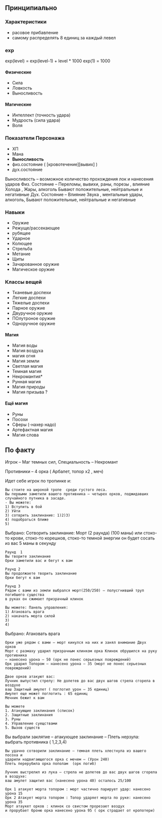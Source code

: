 ## Принципиально

### Характеристики

* расовое прибавление
* самому распределять 8 единиц за каждый левел

### exp

exp(level) = exp(level-1) + level * 1000
exp(1) = 1000

#### Физические

* Сила 
* Ловкость
* Выносливость

#### Магические

* Интеллект (точность удара)
* Мудрость (сила удара)
* Воля

### Показатели Персонажа

* ХП
* Мана
* **Выносливость**
* физ.состояние ( \[кровотечение\]\[вывих\] )
* дух.состояние

Выносливость – возможное количество прохождения лок и нанесения ударов
Физ. Состояние – Переломы, вывихи, раны, порезы , влияние  Холода , Жары,  алкоголь
Бывают положительные, нейтральные и негативные
Дух. Состояние – Влияние Звука , ментальные удары, алкоголь, 
Бывают положительные, нейтральные и негативные


### Навыки

* Оружие 
* Режуще/рассекающее
* рубящее
* Ударное
* Колющее
* Стрельба
* Метание
* Щиты
* Зачарованное оружие 
* Магическое оружие 

### Классы вещей

* Тканевые доспехи
* Легкие доспехи
* Тяжелые доспехи
* Парное оружие
* Двуручное оружие 
* ПОлутроное оружие
* Одноручное оружие 

#### Магия

* Магия воды
* Магия воздуха
* магия огня
* Магия земли
* Светлая магия
* Темная магия 
* Некромантия*
* Рунная магия 
* Магия природы 
* Магия призыва ? 

#### Ещё магия

* Руны
* Посохи 
* Сферы (-нахер надо) 
* Артефактная магия
* Магия слова 

## По факту

Игрок – Маг темных сил, Специальность – Некромант 

Противники – 4 орка ( Арбалет, топор х2 , меч) 

Идет себе игрок по тропинке и:

```
Вы стоите на широкой тропе  среди густого леса. 
Вы первыми заметили вашего противника – четырех орков, поджидавших случайного путника в засаде. 
- Вы можете:
1) Вступить в бой
2) Уйти
3) сотврить заклинание: 1)2)3)
4) подобраться ближе
5)
```

Выбрано: Сотворить заклинание: Морт (2 раунда) (100 маны) или стоко-то крови, стоко-то корешков, стоко-то темной энергии он будет сосать из вас  5 маны в секунду 

```
Раунд  1 
Вы творите заклинание 
Орки заметили вас и бегут к вам
```

```
Раунд 2 
Вы продолжаете творить заклинание
Орки бегут к вам 
```

```
Раунд 3 
Рядом с вами из земли выбрался морт(250/250) – полусгнивший труп погибшего существа
в руках он сжимает призрачный клинок
```

```
Вы можете: Панель управления:
1) Атаковать врага
2) накачать морта силой
3)
4)
```
Выбрано: Атаковать врага
```
Орки уже рядом с вами – морт кинулся на них и занял внимание Двух орков
Морт с размаху ударил призрачным клинком орка Клинок обрушился на руку противника
– нанесено урона – 50 (орк не понес серьезных повреждений)
Орк ударил Топором – нанесено урона – 35 (морт не понес серьезных повреждений)
```

```
Двое орков атакуют вас:
Лучник выпустил стрелу: Не долетев до вас двух шагов стрела сгорела в воздухе
ваш Защитный амулет ( поглотил урон – 35 единиц) 
Амулет еще может поглотить : 65 единиц
Мечник бежит к вам
```

```
Вы можете 
1. Атакующие заклинания (список)
2. Защитные заклинания
3. Руны
4. Управление суещствами
5. Вызов существ
```

Вы выбрали заклятие – атакующее заклинание – Плеть нерзула: выбрать противника ( 1,2,3,4)

```
Вы удачно сотворили заклинание – темная плеть хлестнула из вашего посоха и 
ударили надвигающегося орка с мечем – (Урон 240) 
Плеть перерубила орка пополам  (орк погиб) 
```

```
Лучник выстрелил из лука – стрела не долетев до вас двух шагов сгорела в воздухе:
ваш амулет защитил вас (нанесено урона 40) осталось 25/100
```

```
Орк 1 атакует морта топором : морт частично парирует удар: нанесено урона 15
Орк 2 Атакует морта топором : Топор ударяет морта по руке: нанесено урона 35 
Морт атаукет орков : клинок со свистом прорезает воздух 
и прорубает броню орка нанесено урона 95 ( орк страдает от кропотери) 
```

